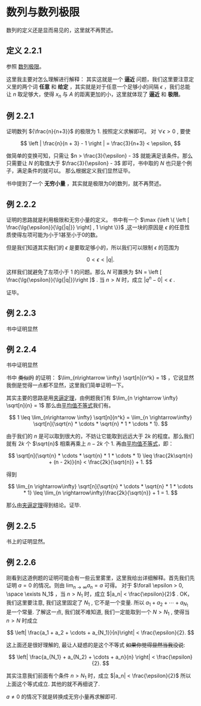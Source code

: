 # 数列与数列极限

数列的定义还是显而易见的，这里就不再赘述。

## 定义 2.2.1

参照 [数列极限](../../../../知识库/数列极限.md)。

这里我主要对怎么理解进行解释：
其实这就是一个 **逼近** 问题，我们这里要注意定义里的两个词 **任意** 和 **给定** ，其实就是对于任意一个足够小的间隔 $\epsilon$ ，我们总能让 $n$ 取足够大，使得 $x_n$ 与 $A$ 的距离更加的小，这里就体现了 **逼近** 和 **极限**。

## 例 2.2.1

证明数列 ${\frac{n}{n+3}}$ 的极限为 $1$. 按照定义求解即可。
对 $\forall \epsilon > 0$ , 要使

$$
\left | \frac{n}{n + 3} - 1 \right | = \frac{3}{n+3} < \epsilon,
$$

做简单的变换可知，只需让 $n > \frac{3}{\epsilon} - 3$ 就能满足该条件。那么只需要让 $N$ 的取值大于 $\frac{3}{\epsilon} - 3$ 即可，书中取的 $N$ 也只是个例子，满足条件的就可以。
那么根据定义我们显然证毕。

书中提到了一个 **无穷小量** ，其实就是极限为0的数列，就不再赘述。

## 例 2.2.2

证明的思路就是利用极限和无穷小量的定义。
书中有一个 $\max {\left \{ \left [ \frac{\lg{\epsilon}}{\lg{|q|}} \right] , 1 \right \}}$ ,这一块的原因是 $\epsilon$ 的任意性质使得左项可能为小于1甚至小于0的数。

但是我们知道其实我们的 $\epsilon$ 是要取足够小的，所以我们可以限制 $\epsilon$ 的范围为

$$
0 < \epsilon < |q|.
$$

这样我们就避免了左项小于 $1$ 的问题。那么 $N$ 可置换为 $N = \left [ \frac{\lg{\epsilon}}{\lg{|q|}}\right ]$ . 当 $n > N$ 时，成立 $|q^n - 0| < \epsilon$ .

证毕。

## 例 2.2.3

书中证明显然

## 例 2.2.4

书中证明显然

书中 ~~类似的~~ 的证明： $\lim_{n\rightarrow \infty} \sqrt[n]{n^k} = 1$ ，它说显然我倒是觉得一点都不显然，这里我们简单证明一下。

其实主要的思路是用[夹逼定理](../../../../知识库/夹逼定理.md)，由例题我们有 $\lim_{n \rightarrow \infty} \sqrt[n]{n} = 1$ 那么由[平均值不等式](../../../../知识库/均值不等式.md)我们有。

$$
1 \leq \lim_{n\rightarrow \infty} \sqrt[n]{n^k} = \lim_{n \rightarrow\infty} \sqrt[n]{\sqrt{n} * \cdots * \sqrt{n} * 1 * \cdots * 1}.
$$

由于我们的 $n$ 是可以取到很大的，不妨让它能取到远远大于 $2k$ 的程度。那么我们就有 $2k$ 个 $\sqrt{n}$ 相乘再乘上 $n - 2k$ 个 $1$.
再由[平均值不等式](../../../../知识库/均值不等式.md)，即：

$$
\sqrt[n]{\sqrt{n} * \cdots * \sqrt{n} * 1 * \cdots * 1} \leq \frac{2k\sqrt{n} + (n - 2k)}{n} < \frac{2k}{\sqrt{n}} + 1.
$$

得到

$$
\lim_{n \rightarrow\infty} \sqrt[n]{\sqrt{n} * \cdots * \sqrt{n} * 1 * \cdots * 1} \leq \lim_{n \rightarrow\infty}\frac{2k}{\sqrt{n}} + 1 = 1.
$$

那么由[夹逼定理](../../../../知识库/夹逼定理.md)得到结论。证毕.

## 例 2.2.5

书上的证明显然。

## 例 2.2.6

刚看到这道例题的证明可能会有一些云里雾里，这里我给出详细解释。首先我们先证明 $a=0$ 的情况。则由 $\lim_{n\rightarrow \infty} a_n = a$ 可得。
对于 $\forall \epsilon > 0, \space \exists N_1$ ，当 $n > N_1$ 时，成立 $|a_n| < \frac{\epsilon}{2}$ .
OK，我们这里要注意, 我们这里固定了 $N_1$ , 它不是一个变量. 所以 $a_1 + a_2 + \cdots + a_{N_1}$ 是一个常量.
了解这一点, 我们就不难知道, 我们一定能取到一个 $N > N_1$ , 使得当 $n > N$ 时成立

$$
\left| \frac{a_1 + a_2 + \cdots + a_{N_1}}{n}\right| <   \frac{\epsilon}{2}.
$$

这上面还是很好理解的, 最让人疑惑的是这个不等式 ~~如果你觉得显然当我没说~~:

$$
\left| \frac{a_{N_1} + a_{N_2} + \cdots + a_n}{n} \right| <   \frac{\epsilon}{2}.
$$

其实注意我们前面有个条件 $n > N_1$ 时，成立 $|a_n| < \frac{\epsilon}{2}$ 所以上面这个等式成立. 其他的就不再细说了.

$a \neq 0$ 的情况下就是转换成无穷小量再求解即可.

